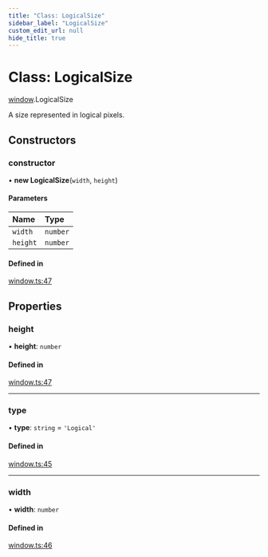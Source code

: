 ```yaml
---
title: "Class: LogicalSize"
sidebar_label: "LogicalSize"
custom_edit_url: null
hide_title: true
---
```


# Class: LogicalSize

[window](../modules/window.md).LogicalSize

A size represented in logical pixels.

## Constructors

### constructor

• **new LogicalSize**(`width`, `height`)

#### Parameters

| Name | Type |
| :------ | :------ |
| `width` | `number` |
| `height` | `number` |

#### Defined in

[window.ts:47](https://github.com/tauri-apps/tauri/blob/2a65ac1/tooling/api/src/window.ts#L47)

## Properties

### height

• **height**: `number`

#### Defined in

[window.ts:47](https://github.com/tauri-apps/tauri/blob/2a65ac1/tooling/api/src/window.ts#L47)

___

### type

• **type**: `string` = `'Logical'`

#### Defined in

[window.ts:45](https://github.com/tauri-apps/tauri/blob/2a65ac1/tooling/api/src/window.ts#L45)

___

### width

• **width**: `number`

#### Defined in

[window.ts:46](https://github.com/tauri-apps/tauri/blob/2a65ac1/tooling/api/src/window.ts#L46)
